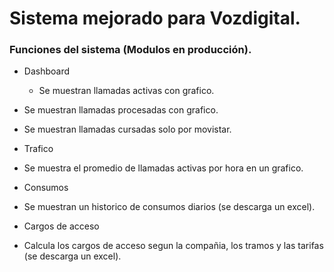 # Sistema mejorado para Vozdigital.

### Funciones del sistema (Modulos en producción).

* Dashboard
    * Se muestran llamadas activas con grafico.
 * Se muestran llamadas procesadas con grafico.
 * Se muestran llamadas cursadas solo por movistar.
    
* Trafico
 * Se muestra el promedio de llamadas activas por hora en un grafico.

* Consumos
 * Se muestran un historico de consumos diarios (se descarga un excel).
    
* Cargos de acceso
 * Calcula los cargos de acceso segun la compañia, los tramos y las tarifas (se descarga un excel).
